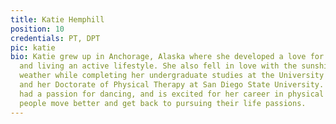 ```yaml
---
title: Katie Hemphill
position: 10
credentials: PT, DPT
pic: katie
bio: Katie grew up in Anchorage, Alaska where she developed a love for the outdoors
  and living an active lifestyle. She also fell in love with the sunshine and warmer
  weather while completing her undergraduate studies at the University of San Diego
  and her Doctorate of Physical Therapy at San Diego State University. Katie has always
  had a passion for dancing, and is excited for her career in physical therapy helping
  people move better and get back to pursuing their life passions.
---
```

